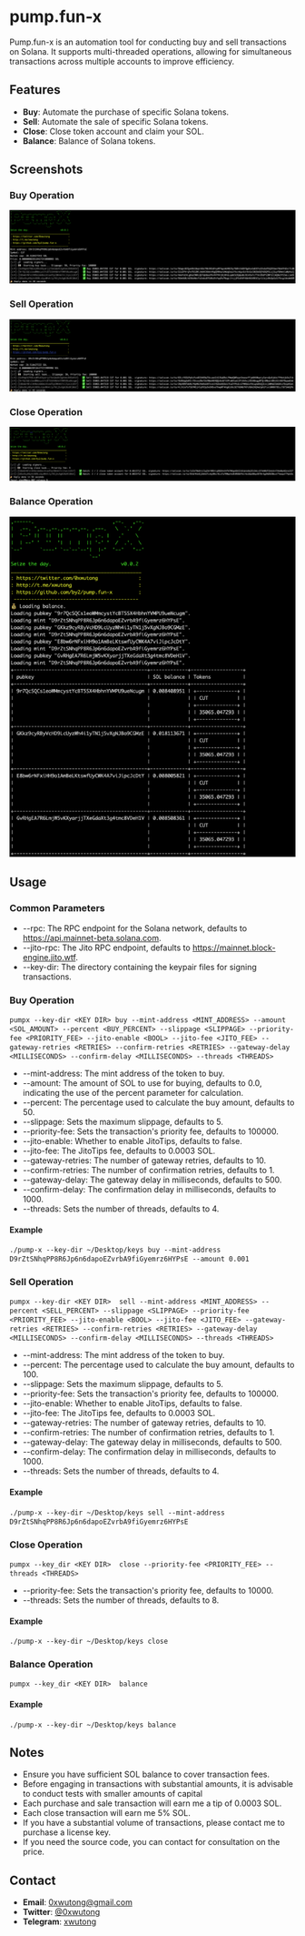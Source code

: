 # pump.fun-x
Pump.fun-x is an automation tool for conducting buy and sell transactions on Solana. It supports multi-threaded operations, allowing for simultaneous transactions across multiple accounts to improve efficiency.

## Features
- **Buy**: Automate the purchase of specific Solana tokens.
- **Sell**: Automate the sale of specific Solana tokens.
- **Close**: Close token account and claim your SOL.
- **Balance**: Balance of Solana tokens.

## Screenshots

### Buy Operation

![image](./screenshots/buy.png)

### Sell Operation

![image](./screenshots/sell.png)

### Close Operation

![image](./screenshots/close.png)

### Balance Operation

![image](./screenshots/balance.png)

## Usage

### Common Parameters
- --rpc: The RPC endpoint for the Solana network, defaults to https://api.mainnet-beta.solana.com.
- --jito-rpc: The Jito RPC endpoint, defaults to https://mainnet.block-engine.jito.wtf.
- --key-dir: The directory containing the keypair files for signing transactions.

### Buy Operation
```
pumpx --key-dir <KEY DIR> buy --mint-address <MINT_ADDRESS> --amount <SOL_AMOUNT> --percent <BUY_PERCENT> --slippage <SLIPPAGE> --priority-fee <PRIORITY_FEE> --jito-enable <BOOL> --jito-fee <JITO_FEE> --gateway-retries <RETRIES> --confirm-retries <RETRIES> --gateway-delay <MILLISECONDS> --confirm-delay <MILLISECONDS> --threads <THREADS>
```

- --mint-address: The mint address of the token to buy.
- --amount: The amount of SOL to use for buying, defaults to 0.0, indicating the use of the percent parameter for calculation.
- --percent: The percentage used to calculate the buy amount, defaults to 50.
- --slippage: Sets the maximum slippage, defaults to 5.
- --priority-fee: Sets the transaction's priority fee, defaults to 100000.
- --jito-enable: Whether to enable JitoTips, defaults to false.
- --jito-fee: The JitoTips fee, defaults to 0.0003 SOL.
- --gateway-retries: The number of gateway retries, defaults to 10.
- --confirm-retries: The number of confirmation retries, defaults to 1.
- --gateway-delay: The gateway delay in milliseconds, defaults to 500.
- --confirm-delay: The confirmation delay in milliseconds, defaults to 1000.
- --threads: Sets the number of threads, defaults to 4.

#### Example
```
./pump-x --key-dir ~/Desktop/keys buy --mint-address D9rZtSNhqPP8R6Jp6n6dapoEZvrbA9fiGyemrz6HYPsE --amount 0.001
```

### Sell Operation
```
pumpx --key-dir <KEY DIR>  sell --mint-address <MINT_ADDRESS> --percent <SELL_PERCENT> --slippage <SLIPPAGE> --priority-fee <PRIORITY_FEE> --jito-enable <BOOL> --jito-fee <JITO_FEE> --gateway-retries <RETRIES> --confirm-retries <RETRIES> --gateway-delay <MILLISECONDS> --confirm-delay <MILLISECONDS> --threads <THREADS>
```

- --mint-address: The mint address of the token to buy.
- --percent: The percentage used to calculate the buy amount, defaults to 100.
- --slippage: Sets the maximum slippage, defaults to 5.
- --priority-fee: Sets the transaction's priority fee, defaults to 100000.
- --jito-enable: Whether to enable JitoTips, defaults to false.
- --jito-fee: The JitoTips fee, defaults to 0.0003 SOL.
- --gateway-retries: The number of gateway retries, defaults to 10.
- --confirm-retries: The number of confirmation retries, defaults to 1.
- --gateway-delay: The gateway delay in milliseconds, defaults to 500.
- --confirm-delay: The confirmation delay in milliseconds, defaults to 1000.
- --threads: Sets the number of threads, defaults to 4.

#### Example
```
./pump-x --key-dir ~/Desktop/keys sell --mint-address D9rZtSNhqPP8R6Jp6n6dapoEZvrbA9fiGyemrz6HYPsE
```
### Close Operation
```
pumpx --key_dir <KEY DIR>  close --priority-fee <PRIORITY_FEE> --threads <THREADS>
```
- --priority-fee: Sets the transaction's priority fee, defaults to 10000.
- --threads: Sets the number of threads, defaults to 8.

#### Example
```
./pump-x --key-dir ~/Desktop/keys close
```

### Balance Operation
```
pumpx --key_dir <KEY DIR>  balance
```

#### Example
```
./pump-x --key-dir ~/Desktop/keys balance
```

## Notes
- Ensure you have sufficient SOL balance to cover transaction fees.
- Before engaging in transactions with substantial amounts, it is advisable to conduct tests with smaller amounts of capital
- Each purchase and sale transaction will earn me a tip of 0.0003 SOL. 
- Each close transaction will earn me 5% SOL.
- If you have a substantial volume of transactions, please contact me to purchase a license key.
- If you need the source code, you can contact for consultation on the price.

## Contact

- **Email**: [0xwutong@gmail.com](mailto:0xwutong@gmail.com)
- **Twitter**: [@0xwutong](https://twitter.com/0xwutong)
- **Telegram**: [xwutong](https://t.me/xwutong)
